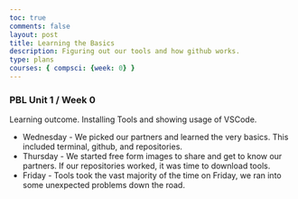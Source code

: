 ```yaml
---
toc: true
comments: false
layout: post
title: Learning the Basics
description: Figuring out our tools and how github works.
type: plans
courses: { compsci: {week: 0} }
---
```


### PBL Unit 1 / Week 0
Learning outcome.  Installing Tools and showing usage of VSCode.
- Wednesday - We picked our partners and learned the very basics. This included terminal, github, and repositories.
- Thursday - We started free form images to share and get to know our partners. If our repositories worked, it was time to download tools.
- Friday - Tools took the vast majority of the time on Friday, we ran into some unexpected problems down the road.

